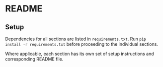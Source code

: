 # README

## Setup
Dependencies for all sections are listed in `requirements.txt`.
Run `pip install -r requirements.txt` before proceeding to the individual sections.


Where applicable, each section has its own set of setup instructions and corresponding README file. 
